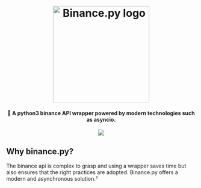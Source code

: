 <h1 align="center">
  <br>
  <img src="https://oraxen.vercel.app/todo/binance.py.svg" alt="Binance.py logo" width="256">
  <br>
</h1>

<h4 align="center">🦾 A python3 binance API wrapper powered by modern technologies such as asyncio.</h4>

<p align="center">
    <a href="https://app.fossa.io/projects/git%2Bgithub.com%2Folivia-ai%2Folivia?ref=badge_shield" alt="FOSSA Status">
        <img src="https://app.fossa.io/api/projects/git%2Bgithub.com%2Folivia-ai%2Folivia.svg?type=shield"/>
    </a>
</p>

## Why binance.py?
The binance api is complex to grasp and using a wrapper saves time but also ensures that the right practices are adopted. Binance.py offers a modern and asynchronous solution.²